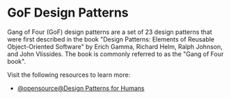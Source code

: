 # GoF Design Patterns

Gang of Four (GoF) design patterns are a set of 23 design patterns that were first described in the book "Design Patterns: Elements of Reusable Object-Oriented Software" by Erich Gamma, Richard Helm, Ralph Johnson, and John Vlissides. The book is commonly referred to as the "Gang of Four book".

Visit the following resources to learn more:

- [@opensource@Design Patterns for Humans](https://github.com/kamranahmedse/design-patterns-for-humans)